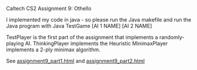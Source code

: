 Caltech CS2 Assignment 9: Othello

I implemented my code in java - so please run the Java makefile and run the Java program with
Java TestGame [AI 1 NAME] [AI 2 NAME]

TestPlayer is the first part of the assignment that implements a randomly-playing AI.
ThinkingPlayer implements the Heuristic
MinimaxPlayer implements a 2-ply minimax algorithm.

See [assignment9_part1.html](http://htmlpreview.github.io/?https://github.com/caltechcs2/othello/blob/master/assignment9_part1.html) and [assignment9_part2.html](http://htmlpreview.github.io/?https://github.com/caltechcs2/othello/blob/master/assignment9_part2.html)
